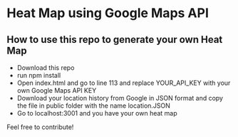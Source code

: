 # Heat Map using Google Maps API

## How to use this repo to generate your own Heat Map

- Download this repo
- run npm install
- Open index.html and go to line 113 and replace YOUR_API_KEY with your own Google Maps API KEY
- Download your location history from Google in JSON format and copy the file in public folder with the name location.JSON
- Go to localhost:3001 and you have your own heat map

Feel free to contribute!
